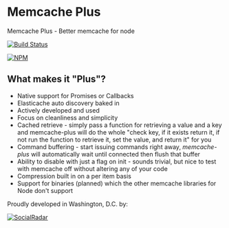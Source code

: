 # Memcache Plus

Memcache Plus - Better memcache for node

[![Build Status](https://travis-ci.org/socialradar/memcache-plus.svg?branch=master)](https://travis-ci.org/socialradar/memcache-plus)

[![NPM](https://nodei.co/npm/memcache-plus.png)](https://nodei.co/npm/memcache-plus?downloads=true)

## What makes it "Plus"?

* Native support for Promises or Callbacks
* Elasticache auto discovery baked in
* Actively developed and used
* Focus on cleanliness and simplicity
* Cached retrieve - simply pass a function for retrieving a value and a key and memcache-plus will do the whole "check key, if it exists return it, if not run the function to retrieve it, set the value, and return it" for you
* Command buffering - start issuing commands right away, *memcache-plus* will automatically wait until connected then flush that buffer
* Ability to disable with just a flag on init - sounds trivial, but nice to test with memcache off without altering any of your code
* Compression built in on a per item basis
* Support for binaries (planned) which the other memcache libraries for Node don't support

Proudly developed in Washington, D.C. by:

[![SocialRadar](https://raw.github.com/socialradar/batch-request/master/social-radar-black-orange.png)](http://socialradar.com)
